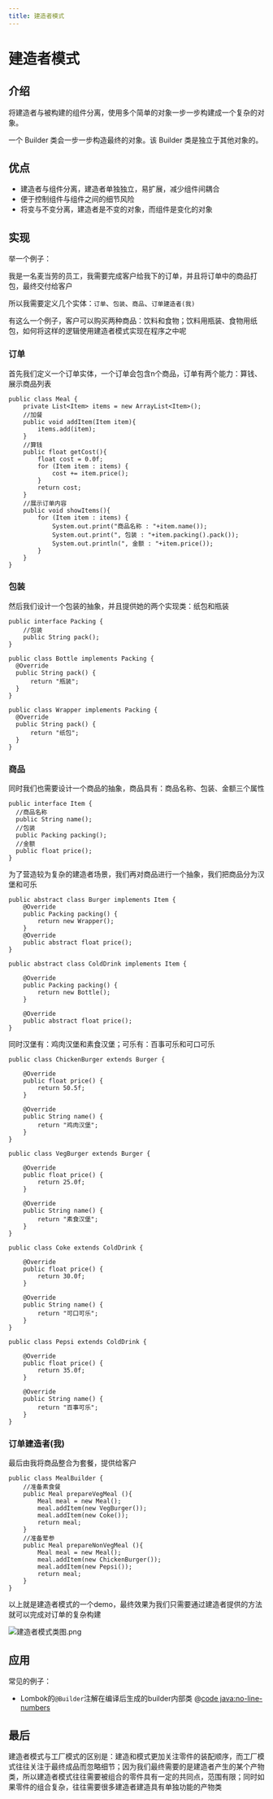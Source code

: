 ```yaml
---
title: 建造者模式
---
```


# 建造者模式

## 介绍

将建造者与被构建的组件分离，使用多个简单的对象一步一步构建成一个复杂的对象。

一个 Builder 类会一步一步构造最终的对象。该 Builder 类是独立于其他对象的。

## 优点

- 建造者与组件分离，建造者单独独立，易扩展，减少组件间耦合
- 便于控制组件与组件之间的细节风险
- 将变与不变分离，建造者是不变的对象，而组件是变化的对象

## 实现

举一个例子：

我是一名麦当劳的员工，我需要完成客户给我下的订单，并且将订单中的商品打包，最终交付给客户

所以我需要定义几个实体：`订单`、`包装`、`商品`、`订单建造者(我)`

有这么一个例子，客户可以购买两种商品：饮料和食物；饮料用瓶装、食物用纸包，如何将这样的逻辑使用建造者模式实现在程序之中呢

### 订单
首先我们定义一个订单实体，一个订单会包含n个商品，订单有两个能力：算钱、展示商品列表
```java:no-line-numbers
public class Meal {
    private List<Item> items = new ArrayList<Item>();
    //加餐
    public void addItem(Item item){
        items.add(item);
    }
    //算钱
    public float getCost(){
        float cost = 0.0f;
        for (Item item : items) {
            cost += item.price();
        }
        return cost;
    }
    //展示订单内容
    public void showItems(){
        for (Item item : items) {
            System.out.print("商品名称 : "+item.name());
            System.out.print(", 包装 : "+item.packing().pack());
            System.out.println(", 金额 : "+item.price());
        }
    }
}
```
### 包装
然后我们设计一个包装的抽象，并且提供她的两个实现类：纸包和瓶装
```java:no-line-numbers
public interface Packing {
    //包装
    public String pack();
}
```
<CodeGroup>
<CodeGroupItem title="瓶装">

```java:no-line-numbers
public class Bottle implements Packing {
  @Override
  public String pack() {
      return "瓶装";
  }
}
```

</CodeGroupItem>
<CodeGroupItem title="纸包">

```java:no-line-numbers
public class Wrapper implements Packing {
  @Override
  public String pack() {
      return "纸包";
  }
}
```

</CodeGroupItem>
</CodeGroup>

### 商品

同时我们也需要设计一个商品的抽象，商品具有：商品名称、包装、金额三个属性

```java:no-line-numbers
public interface Item {
  //商品名称
  public String name();
  //包装
  public Packing packing();
  //金额
  public float price();
}
```

为了营造较为复杂的建造者场景，我们再对商品进行一个抽象，我们把商品分为汉堡和可乐

<CodeGroup>
<CodeGroupItem title="汉堡">

```java:no-line-numbers
public abstract class Burger implements Item {
    @Override
    public Packing packing() {
        return new Wrapper();
    }
    @Override
    public abstract float price();
}
```

</CodeGroupItem>
<CodeGroupItem title="可乐">

```java:no-line-numbers
public abstract class ColdDrink implements Item {

    @Override
    public Packing packing() {
        return new Bottle();
    }

    @Override
    public abstract float price();
}
```

</CodeGroupItem>
</CodeGroup>

同时汉堡有：鸡肉汉堡和素食汉堡；可乐有：百事可乐和可口可乐

<CodeGroup>
<CodeGroupItem title="鸡肉汉堡">

```java:no-line-numbers
public class ChickenBurger extends Burger {

    @Override
    public float price() {
        return 50.5f;
    }

    @Override
    public String name() {
        return "鸡肉汉堡";
    }
}
```

</CodeGroupItem>
<CodeGroupItem title="素食汉堡">

```java:no-line-numbers
public class VegBurger extends Burger {

    @Override
    public float price() {
        return 25.0f;
    }

    @Override
    public String name() {
        return "素食汉堡";
    }
}
```

</CodeGroupItem>
</CodeGroup>

<CodeGroup>
<CodeGroupItem title="可口可乐">

```java:no-line-numbers
public class Coke extends ColdDrink {

    @Override
    public float price() {
        return 30.0f;
    }

    @Override
    public String name() {
        return "可口可乐";
    }
}
```

</CodeGroupItem>
<CodeGroupItem title="百事可乐">

```java:no-line-numbers
public class Pepsi extends ColdDrink {

    @Override
    public float price() {
        return 35.0f;
    }

    @Override
    public String name() {
        return "百事可乐";
    }
}

```

</CodeGroupItem>
</CodeGroup>

### 订单建造者(我)

最后由我将商品整合为套餐，提供给客户

```java:no-line-numbers
public class MealBuilder {
    //准备素食餐
    public Meal prepareVegMeal (){
        Meal meal = new Meal();
        meal.addItem(new VegBurger());
        meal.addItem(new Coke());
        return meal;
    }
    //准备荤参
    public Meal prepareNonVegMeal (){
        Meal meal = new Meal();
        meal.addItem(new ChickenBurger());
        meal.addItem(new Pepsi());
        return meal;
    }
}
```

以上就是建造者模式的一个demo，最终效果为我们只需要通过建造者提供的方法就可以完成对订单的复杂构建

![建造者模式类图.png](/images/设计模式/建造者模式类图.png)

## 应用

常见的例子：
- Lombok的`@Builder`注解在编译后生成的builder内部类
  @[code java:no-line-numbers](./source/Lombok生成的实体类.java)

## 最后

建造者模式与工厂模式的区别是：建造和模式更加关注零件的装配顺序，而工厂模式往往关注于最终成品而忽略细节；因为我们最终需要的是建造者产生的某个产物类，所以建造者模式往往需要被组合的零件具有一定的共同点，范围有限；同时如果零件的组合复杂，往往需要很多建造者建造具有单独功能的产物类